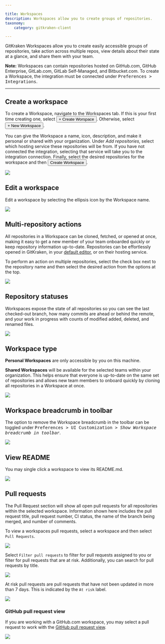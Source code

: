 ```yaml
---

title: Workspaces
description: Workspaces allow you to create groups of repositories.
taxonomy:
    category: gitkraken-client

---
```


GitKraken Workspaces allow you to create easily accessible groups of repositories, take action across multiple repos, view details about their state at a glance, and share them with your team.

<div class='callout callout--warning'>
    <p>
        <strong>Note:</strong> 
            Workspaces can contain repositories hosted on GitHub.com, GitHub Enterprise, GitLab.com, GitLab Self-Managed, and Bitbucket.com. To create a Workspace, the integration must be connected under <kbd>Preferences > Integrations</kbd>.
    </p>
</div>

***

## Create a workspace

To create a Workspace, navigate to the Workspaces tab. If this is your first time creating one, select <button class="button button--success button--ui button--nolink">+ Create Worspace</button>. Otherwise, select <button class="button button--success button--ui button--nolink">+ New Workspace</button>.

You can give the Workspace a name, icon, description, and make it personal or shared with your organization. Under _Add repositories_, select which hosting service these repositories will be from. If you have not connected the integration, selecting that service will take you to the integration connection. Finally, select the desired repositories for the workspace and then <button class="button button--success button--ui button--nolink">Create Workspace</button>.

<img src="/img/documentation/repositories/workspaces/create-workspace.gif" class="img-bordered img-responsive center">

## Edit a workspace

Edit a workspace by selecting the ellipsis <i class="fas fa-ellipsis-v"></i> icon by the Workspace name.

<img src="/img/documentation/repositories/workspaces/edit-a-workspace.png" srcset="/img/documentation/repositories/workspaces/edit-a-workspace@2x.png" class="img-bordered img-responsive center">

## Multi-repository actions

All repositories in a Workspace can be cloned, fetched, or opened at once, making it easy to get a new member of your team onboarded quickly or keep repository information up-to-date. Repositories can be effortlessly opened in GitKraken, in your <a href="/start-here/preferences/#external-editor">default editor</a>, or on their hosting service. 

To perform an action on multiple repositories, select the check box next to the repository name and then select the desired action from the options at the top.

<img src="/img/documentation/repositories/workspaces/multi-action.png" srcset="/img/documentation/repositories/workspaces/multi-action@2x.png" class="img-bordered img-responsive center">

## Repository statuses

Workspaces expose the state of all repositories so you can see the last checked-out branch, how many commits are ahead or behind the remote, and your work in progress with counts of modified added, deleted, and renamed files.

<img src="/img/documentation/repositories/workspaces/repos-status.png" srcset="/img/documentation/repositories/workspaces/repos-status@2x.png" class="img-bordered img-responsive center">

## Workspace type

**Personal Workspaces** are only accessible by you on this machine.

**Shared Workspaces** will be available for the selected teams within your organization. This helps ensure that everyone is up-to-date on the same set of repositories and allows new team members to onboard quickly by cloning all repositories in a Workspace at once.

<img src="/img/documentation/repositories/workspaces/workspace-type.png" srcset="/img/documentation/repositories/workspaces/workspace-type@2x.png" class="img-bordered img-responsive center">

## Workspace breadcrumb in toolbar

The option to remove the Workspace breadcrumb in the toolbar can be toggled under <kbd> Preferences > UI Customization > _Show Workspace breadcrumb in toolbar_</kbd>.

<img src="/img/documentation/repositories/workspaces/breadcrumb-setting.png" srcset="/img/documentation/repositories/workspaces/breadcrumb-setting@2x.png" class="img-bordered img-responsive center">

## View README

You may single click a workspace to view its README.md.

<img src="/img/documentation/repositories/workspaces/readme.png" srcset="/img/documentation/repositories/workspaces/readme@2x.png" class="img-bordered img-responsive center">

## Pull requests

The Pull Request section will show all open pull requests for all repositories within the selected workspace. Information shown here includes the pull request title, pull request number, CI status, the name of the branch being merged, and number of comments.

To view a workspaces pull requests, select a workspace and then select `Pull Requests`.

<img src="/img/documentation/repositories/workspaces/pull-requests.png" srcset="/img/documentation/repositories/workspaces/pull-requests@2x.png" class="img-bordered img-responsive center">

Select `Filter pull requests` to filter for pull requests assigned to you or filter for pull requests that are at risk. Additionally, you can search for pull requests by title.

<img src="/img/documentation/repositories/workspaces/filter-and-search.png" srcset="/img/documentation/repositories/workspaces/filter-and-search@2x.png" class="img-bordered img-responsive center">

At risk pull requests are pull requests that have not been updated in more than 7 days. This is indicated by the `At risk` label.

<img src="/img/documentation/repositories/workspaces/at-risk.png" srcset="/img/documentation/repositories/workspaces/at-risk@2x.png" class="img-bordered img-responsive center">

### GitHub pull request view

If you are working with a GitHub.com workspace, you may select a pull request to work with the <a href="/working-with-repositories/pull-requests/#github-pull-request-view">GitHub pull request view</a>. 

<img src="/img/documentation/repositories/workspaces/github-pull-request.png" srcset="/img/documentation/repositories/workspaces/github-pull-request@2x.png" class="img-bordered img-responsive center">